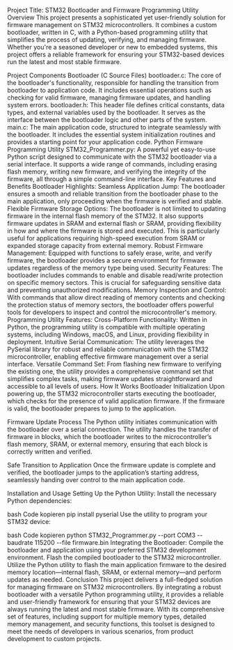 Project Title: STM32 Bootloader and Firmware Programming Utility
Overview
This project presents a sophisticated yet user-friendly solution for firmware management on STM32 microcontrollers. It combines a custom bootloader, written in C, with a Python-based programming utility that simplifies the process of updating, verifying, and managing firmware. Whether you're a seasoned developer or new to embedded systems, this project offers a reliable framework for ensuring your STM32-based devices run the latest and most stable firmware.

Project Components
Bootloader (C Source Files)
bootloader.c: The core of the bootloader's functionality, responsible for handling the transition from bootloader to application code. It includes essential operations such as checking for valid firmware, managing firmware updates, and handling system errors.
bootloader.h: This header file defines critical constants, data types, and external variables used by the bootloader. It serves as the interface between the bootloader logic and other parts of the system.
main.c: The main application code, structured to integrate seamlessly with the bootloader. It includes the essential system initialization routines and provides a starting point for your application code.
Python Firmware Programming Utility
STM32_Programmer.py: A powerful yet easy-to-use Python script designed to communicate with the STM32 bootloader via a serial interface. It supports a wide range of commands, including erasing flash memory, writing new firmware, and verifying the integrity of the firmware, all through a simple command-line interface.
Key Features and Benefits
Bootloader Highlights:
Seamless Application Jump: The bootloader ensures a smooth and reliable transition from the bootloader phase to the main application, only proceeding when the firmware is verified and stable.
Flexible Firmware Storage Options: The bootloader is not limited to updating firmware in the internal flash memory of the STM32. It also supports firmware updates in SRAM and external flash or SRAM, providing flexibility in how and where the firmware is stored and executed. This is particularly useful for applications requiring high-speed execution from SRAM or expanded storage capacity from external memory.
Robust Firmware Management: Equipped with functions to safely erase, write, and verify firmware, the bootloader provides a secure environment for firmware updates regardless of the memory type being used.
Security Features: The bootloader includes commands to enable and disable read/write protection on specific memory sectors. This is crucial for safeguarding sensitive data and preventing unauthorized modifications.
Memory Inspection and Control: With commands that allow direct reading of memory contents and checking the protection status of memory sectors, the bootloader offers powerful tools for developers to inspect and control the microcontroller's memory.
Programming Utility Features:
Cross-Platform Functionality: Written in Python, the programming utility is compatible with multiple operating systems, including Windows, macOS, and Linux, providing flexibility in deployment.
Intuitive Serial Communication: The utility leverages the PySerial library for robust and reliable communication with the STM32 microcontroller, enabling effective firmware management over a serial interface.
Versatile Command Set: From flashing new firmware to verifying the existing one, the utility provides a comprehensive command set that simplifies complex tasks, making firmware updates straightforward and accessible to all levels of users.
How It Works
Bootloader Initialization
Upon powering up, the STM32 microcontroller starts executing the bootloader, which checks for the presence of valid application firmware. If the firmware is valid, the bootloader prepares to jump to the application.

Firmware Update Process
The Python utility initiates communication with the bootloader over a serial connection. The utility handles the transfer of firmware in blocks, which the bootloader writes to the microcontroller’s flash memory, SRAM, or external memory, ensuring that each block is correctly written and verified.

Safe Transition to Application
Once the firmware update is complete and verified, the bootloader jumps to the application’s starting address, seamlessly handing over control to the main application code.

Installation and Usage
Setting Up the Python Utility:
Install the necessary Python dependencies:

bash
Code kopieren
pip install pyserial
Use the utility to program your STM32 device:

bash
Code kopieren
python STM32_Programmer.py --port COM3 --baudrate 115200 --file firmware.bin
Integrating the Bootloader:
Compile the bootloader and application using your preferred STM32 development environment.
Flash the compiled bootloader to the STM32 microcontroller.
Utilize the Python utility to flash the main application firmware to the desired memory location—internal flash, SRAM, or external memory—and perform updates as needed.
Conclusion
This project delivers a full-fledged solution for managing firmware on STM32 microcontrollers. By integrating a robust bootloader with a versatile Python programming utility, it provides a reliable and user-friendly framework for ensuring that your STM32 devices are always running the latest and most stable firmware. With its comprehensive set of features, including support for multiple memory types, detailed memory management, and security functions, this toolset is designed to meet the needs of developers in various scenarios, from product development to custom projects.
